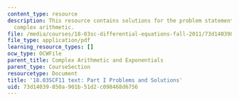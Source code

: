 ```yaml
---
content_type: resource
description: This resource contains solutions for the problem statements related to
  complex arithmetic.
file: /media/courses/18-03sc-differential-equations-fall-2011/73d14039850a901b51d2c098468d6756_MIT18_03SCF11_ps2_s6s.pdf
file_type: application/pdf
learning_resource_types: []
ocw_type: OCWFile
parent_title: Complex Arithmetic and Exponentials
parent_type: CourseSection
resourcetype: Document
title: '18.03SCF11 text: Part I Problems and Solutions'
uid: 73d14039-850a-901b-51d2-c098468d6756
---
```


